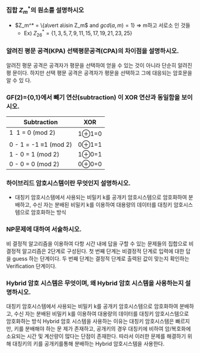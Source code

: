### 집합 $Z_{m}^*$의 원소를 설명하시오

- $Z_m^* = \{a\vert a\isin Z_m$ and $gcd(a,m) = 1\}$ ⇒ m하고 서로소 인 것들
  - Ex) $Z_{26}^* = \{1,3,5,7,9,11,15,17,19,21,23,25\}$

### 알려진 평문 공격(KPA) 선택평문공격(CPA)의 차이점을 설명하시오.

알려진 평문 공격은 공격자가 평문을 선택하여 얻을 수 있는 것이 아니라 단순히 알려진 평 문이다. 하지만 선택 평문 공격은 공격자가 평문을 선택하고 그에 대응되는 암호문을 알 수 있 다.

### GF(2)={0,1}에서 뺴기 연산(subtraction) 이 XOR 연산과 동일함을 보이시오.

| Subtraction           | XOR   |
| --------------------- | ----- |
| 1  1 = 0 (mod 2)      | 1⊕1=0 |
| 0 - 1 = -1 ≡1 (mod 2) | 0⊕1=1 |
| 1 - 0 = 1 (mod 2)     | 1⊕0=1 |
| 0 - 0 = 0 (mod 2)     | 0⊕0=0 |

### 하이브리드 암호시스템이란 무엇인지 설명하시오.

- 대칭키 암호시스템에서 사용되는 비밀키 k를 공개키 암호시스템으로 암호화하여 분배하고, 수신 자는 분배된 비밀키 k를 이용하여 대용량의 데이터를 대칭키 암호시스템으로 암호화하는 방식

### NP문제에 대하여 서술하시오.

비 결정적 알고리즘을 이용하여 다항 시간 내에 답을 구할 수 있는 문제들의 집합으로 비결정적 알고리즘은 2단계로 구성된다. 첫 번째 단계는 비결정적 단계로 입력에 대한 답을 guess 하는 단계이다. 두 번째 단계는 결정적 단계로 출력된 값이 맞는지 확인하는 Verification 단계이다.

### Hybrid 암호 시스템은 무엇이며, 왜 Hybrid 암호 시스템을 사용하는지 설명하시오.

대칭키 암호시스템에서 사용되는 비밀키 k를 공개키 암호시스템으로 암호화하여 분배하고, 수신 자는 분배된 비밀키 k를 이용하여 대용량의 데이터를 대칭키 암호시스템으로 암호화하는 방식 Hybrid 암호 시스템을 사용하는 이유는 대칭키 암호시스템은 빠르지만, 키를 분배해야 하는 문 제가 존재하고, 공개키의 경우 대칭키에 비하여 암/복호화에 소요되는 시간 및 계산량이 많다는 단점이 존재한다. 따라서 이러한 문제를 해결하기 위해 대칭키의 키를 공개키를통해 분배하는 Hybrid 암호시스템을 사용한다.
